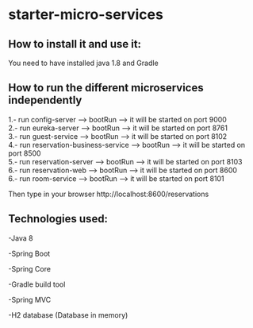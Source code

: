 # starter-micro-services


## How to install it and use it:

You need to have installed java 1.8 and Gradle


## How to run the different microservices independently

1.- run config-server --> bootRun  --> it will be started on port 9000 <br />
2.- run eureka-server --> bootRun  --> it will be started on port 8761 <br />
3.- run guest-service --> bootRun  --> it will be started on port 8102 <br />
4.- run reservation-business-service --> bootRun  --> it will be started on port 8500 <br />
5.- run reservation-server --> bootRun  --> it will be started on port 8103 <br />
6.- run reservation-web --> bootRun  --> it will be started on port 8600 <br />
6.- run room-service --> bootRun  --> it will be started on port 8101 <br />

Then type in your browser http://localhost:8600/reservations

## Technologies used:

-Java 8

-Spring Boot

-Spring Core

-Gradle build tool

-Spring MVC

-H2 database (Database in memory)









